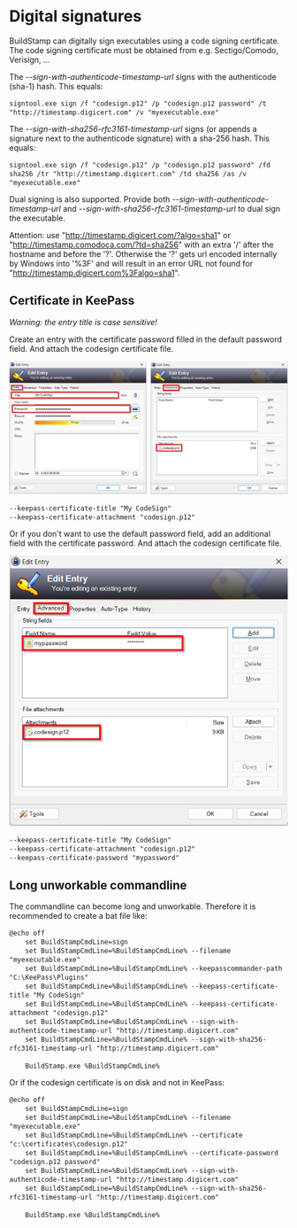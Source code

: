 # Digital signatures

BuildStamp can digitally sign executables using a code signing certificate. The code signing certificate must be obtained from e.g. Sectigo/Comodo, Verisign, ...

The *--sign-with-authenticode-timestamp-url* signs with the authenticode (sha-1) hash. This equals:

```
signtool.exe sign /f "codesign.p12" /p "codesign.p12 password" /t "http://timestamp.digicert.com" /v "myexecutable.exe"

```

The *--sign-with-sha256-rfc3161-timestamp-url* signs (or appends a signature next to the authenticode signature) with a sha-256 hash. This equals:

```
signtool.exe sign /f "codesign.p12" /p "codesign.p12 password" /fd sha256 /tr "http://timestamp.digicert.com" /td sha256 /as /v "myexecutable.exe"

```

Dual signing is also supported. Provide both *--sign-with-authenticode-timestamp-url* and *--sign-with-sha256-rfc3161-timestamp-url* to dual sign the executable.

Attention: use "http://timestamp.digicert.com/?algo=sha1" or "http://timestamp.comodoca.com/?td=sha256" with an extra '/' after the hostname and before the '?'. Otherwise the '?' gets url encoded internally by Windows into '%3F' and will result in an error URL not found for "http://timestamp.digicert.com%3Falgo=sha1".

## Certificate in KeePass

*Warning: the entry title is case sensitive!*

Create an entry with the certificate password filled in the default password field. And attach the codesign certificate file.

![Screenshot](screenshot-KeePassDefaultPassword.png)

```
--keepass-certificate-title "My CodeSign"
--keepass-certificate-attachment "codesign.p12"
```

Or if you don't want to use the default password field, add an additional field with the certificate password. And attach the codesign certificate file.

![Screenshot](screenshot-KeePassAlternatePassword.png)

```
--keepass-certificate-title "My CodeSign"
--keepass-certificate-attachment "codesign.p12"
--keepass-certificate-password "mypassword"
```

## Long unworkable commandline

The commandline can become long and unworkable. Therefore it is recommended to create a bat file like:

```
@echo off
    set BuildStampCmdLine=sign
    set BuildStampCmdLine=%BuildStampCmdLine% --filename "myexecutable.exe"
    set BuildStampCmdLine=%BuildStampCmdLine% --keepasscommander-path "C:\KeePass\Plugins"
    set BuildStampCmdLine=%BuildStampCmdLine% --keepass-certificate-title "My CodeSign"
    set BuildStampCmdLine=%BuildStampCmdLine% --keepass-certificate-attachment "codesign.p12"
    set BuildStampCmdLine=%BuildStampCmdLine% --sign-with-authenticode-timestamp-url "http://timestamp.digicert.com"
    set BuildStampCmdLine=%BuildStampCmdLine% --sign-with-sha256-rfc3161-timestamp-url "http://timestamp.digicert.com"

    BuildStamp.exe %BuildStampCmdLine%
```

Or if the codesign certificate is on disk and not in KeePass:

```
@echo off
    set BuildStampCmdLine=sign
    set BuildStampCmdLine=%BuildStampCmdLine% --filename "myexecutable.exe"
    set BuildStampCmdLine=%BuildStampCmdLine% --certificate "c:\certificates\codesign.p12"
    set BuildStampCmdLine=%BuildStampCmdLine% --certificate-password "codesign.p12 password"
    set BuildStampCmdLine=%BuildStampCmdLine% --sign-with-authenticode-timestamp-url "http://timestamp.digicert.com"
    set BuildStampCmdLine=%BuildStampCmdLine% --sign-with-sha256-rfc3161-timestamp-url "http://timestamp.digicert.com"

    BuildStamp.exe %BuildStampCmdLine%
```
